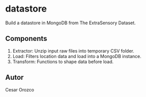 # datastore
Build a datastore in MongoDB from The ExtraSensory Dataset.

## Components

1. Extractor: Unzip input raw files into temporary CSV folder.
2. Load: Filters location data and load into a MongoDB instance.
3. Transform: Functions to shape data before load.

## Autor
Cesar Orozco